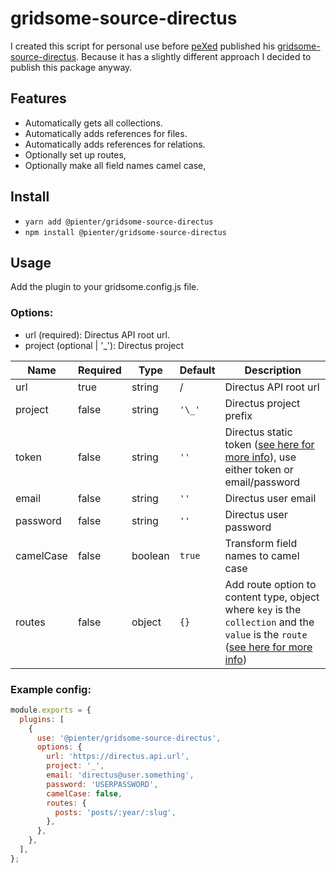 # gridsome-source-directus

I created this script for personal use before [peXed](https://github.com/peXed) published his [gridsome-source-directus](https://github.com/peXed/gridsome-source-directus).
Because it has a slightly different approach I decided to publish this package anyway.

## Features

- Automatically gets all collections.
- Automatically adds references for files.
- Automatically adds references for relations.
- Optionally set up routes,
- Optionally make all field names camel case,

## Install

- `yarn add @pienter/gridsome-source-directus`
- `npm install @pienter/gridsome-source-directus`

## Usage

Add the plugin to your gridsome.config.js file.

### Options:

- url (required): Directus API root url.
- project (optional | '\_'): Directus project

| Name      | Required | Type    | Default | Description                                                                                                                                                                                                |
| --------- | -------- | ------- | ------- | ---------------------------------------------------------------------------------------------------------------------------------------------------------------------------------------------------------- |
| url       | true     | string  | /       | Directus API root url                                                                                                                                                                                      |
| project   | false    | string  | `'\_'`  | Directus project prefix                                                                                                                                                                                    |
| token     | false    | string  | `''`    | Directus static token ([see here for more info](https://docs.directus.io/api/reference.html#tokens)), use either token or email/password                                                                   |
| email     | false    | string  | `''`    | Directus user email                                                                                                                                                                                        |
| password  | false    | string  | `''`    | Directus user password                                                                                                                                                                                     |
| camelCase | false    | boolean | `true`  | Transform field names to camel case                                                                                                                                                                        |
| routes    | false    | object  | `{}`    | Add route option to content type, object where `key` is the `collection` and the `value` is the `route` ([see here for more info](https://gridsome.org/docs/data-store-api#add-a-content-type-collection)) |

### Example config:

```js
module.exports = {
  plugins: [
    {
      use: '@pienter/gridsome-source-directus',
      options: {
        url: 'https://directus.api.url',
        project: '_',
        email: 'directus@user.something',
        password: 'USERPASSWORD',
        camelCase: false,
        routes: {
          posts: 'posts/:year/:slug',
        },
      },
    },
  ],
};
```
